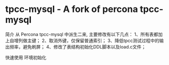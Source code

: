 tpcc-mysql - A fork of percona tpcc-mysql
==========
简介
从 Percona tpcc-mysql 中派生二来, 主要修改有以下几点：
1、所有表都加上自增列做主键；
2、取消外键，仅保留普通索引；
3、降低tpcc测试过程中的输出频率，避免刷屏；
4、修改了表结构初始化DDL脚本以及load.c文件；

快速使用
环境初始化
